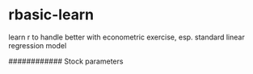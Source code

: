 # rbasic-learn
learn r to handle better with econometric exercise, esp. standard linear regression model

   
############ Stock parameters

